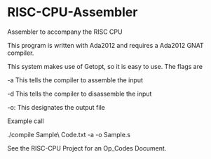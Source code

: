# RISC-CPU-Assembler
Assembler to accompany the RISC CPU

This program is written with Ada2012 and requires a Ada2012 GNAT compiler.

This system makes use of Getopt, so it is easy to use.
The flags are 

  -a    This tells the compiler to assemble the input
  
  -d    This tells the compiler to disassemble the input 
  
  -o:   This designates the output file
  
Example call

  ./compile Sample\ Code.txt -a -o Sample.s

See the RISC-CPU Project for an Op_Codes Document.
